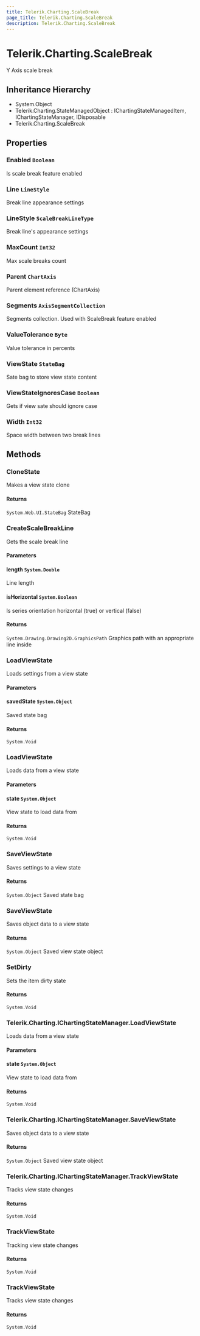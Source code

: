```yaml
---
title: Telerik.Charting.ScaleBreak
page_title: Telerik.Charting.ScaleBreak
description: Telerik.Charting.ScaleBreak
---
```


# Telerik.Charting.ScaleBreak

Y Axis scale break

## Inheritance Hierarchy

* System.Object
* Telerik.Charting.StateManagedObject : IChartingStateManagedItem, IChartingStateManager, IDisposable
* Telerik.Charting.ScaleBreak

## Properties

###  Enabled `Boolean`

Is scale break feature enabled

###  Line `LineStyle`

Break line appearance settings

###  LineStyle `ScaleBreakLineType`

Break line's appearance settings

###  MaxCount `Int32`

Max scale breaks count

###  Parent `ChartAxis`

Parent element reference (ChartAxis)

###  Segments `AxisSegmentCollection`

Segments collection. Used with ScaleBreak feature enabled

###  ValueTolerance `Byte`

Value tolerance in percents

###  ViewState `StateBag`

Sate bag to store view state content

###  ViewStateIgnoresCase `Boolean`

Gets if view sate should ignore case

###  Width `Int32`

Space width between two break lines

## Methods

###  CloneState

Makes a view state clone

#### Returns

`System.Web.UI.StateBag` StateBag

###  CreateScaleBreakLine

Gets the scale break line

#### Parameters

#### length `System.Double`

Line length

#### isHorizontal `System.Boolean`

Is series orientation horizontal (true) or vertical (false)

#### Returns

`System.Drawing.Drawing2D.GraphicsPath` Graphics path with an appropriate line inside

###  LoadViewState

Loads settings from a view state

#### Parameters

#### savedState `System.Object`

Saved state bag

#### Returns

`System.Void` 

###  LoadViewState

Loads data from a view state

#### Parameters

#### state `System.Object`

View state to load data from

#### Returns

`System.Void` 

###  SaveViewState

Saves settings to a view state

#### Returns

`System.Object` Saved state bag

###  SaveViewState

Saves object data to a view state

#### Returns

`System.Object` Saved view state object

###  SetDirty

Sets the item dirty state

#### Returns

`System.Void` 

###  Telerik.Charting.IChartingStateManager.LoadViewState

Loads data from a view state

#### Parameters

#### state `System.Object`

View state to load data from

#### Returns

`System.Void` 

###  Telerik.Charting.IChartingStateManager.SaveViewState

Saves object data to a view state

#### Returns

`System.Object` Saved view state object

###  Telerik.Charting.IChartingStateManager.TrackViewState

Tracks view state changes

#### Returns

`System.Void` 

###  TrackViewState

Tracking view state changes

#### Returns

`System.Void` 

###  TrackViewState

Tracks view state changes

#### Returns

`System.Void` 

